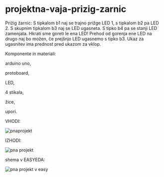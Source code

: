 # projektna-vaja-prizig-zarnic


Prižig žarnic: S tipkalom b1 naj se trajno prižge LED 1, s tipkalom b2 pa LED 2. S skupnim tipkalom b3 naj se LED ugasneta. S tipko b4 pa se stanji LED zamenjata. Hkrati sme goreti le ena LED! Prehod od gorenja ene LED na drugo naj bo možen, če prejšnjo LED ugasnemo s tipko b3. Ukaz za ugasnitev ima prednost pred ukazom za vklop.

Komponente in materiali:

arduino uno,

protoboard,

LED,

4 stikala,

žice,

upori.


VHODI:

![pnaprojekt](https://user-images.githubusercontent.com/129928759/232734811-953d3a95-e937-4d29-a972-2dba9c06e14f.png)

IZHODI:

![pna projekt](https://user-images.githubusercontent.com/129928759/232732694-6a6dcfb8-55b9-44a3-b40c-3da2d2691804.png)

shema v EASYEDA:

![pna projekt v easy](https://user-images.githubusercontent.com/129928759/232735898-03a50a17-6f16-4321-8232-f01210688238.png)
